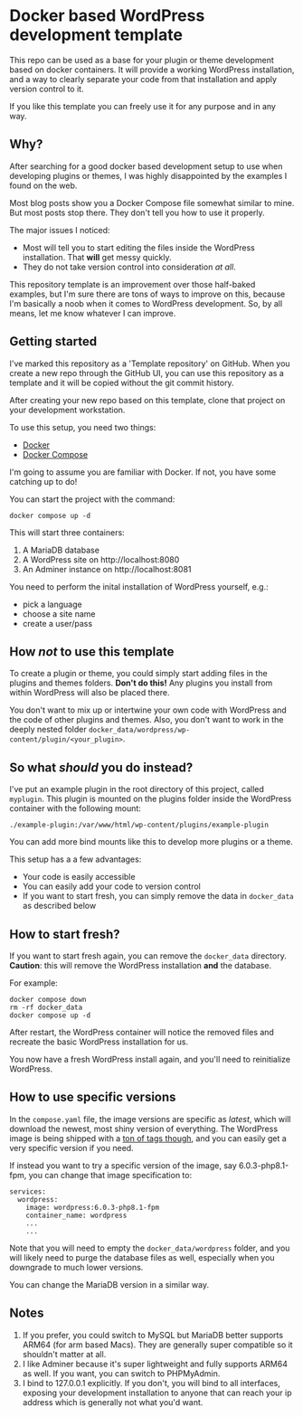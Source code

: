 # Docker based WordPress development template

This repo can be used as a base for your plugin or theme development based on docker containers.
It will provide a working WordPress installation, and a way to clearly separate your code from
that installation and apply version control to it.

If you like this template you can freely use it for any purpose and in any way.

## Why?

After searching for a good docker based development setup to use when developing plugins or themes, I was highly disappointed
by the examples I found on the web.

Most blog posts show you a Docker Compose file somewhat similar to mine. But most posts stop there. They don't tell you how to
use it properly.

The major issues I noticed:

- Most will tell you to start editing the files inside the WordPress installation. That **will** get messy quickly.
- They do not take version control into consideration _at all_.

This repository template is an improvement over those half-baked examples, but I'm sure there are tons of ways to improve on this,
because I'm basically a noob when it comes to WordPress development. So, by all means, let me know whatever I can improve.

## Getting started

I've marked this repository as a 'Template repository' on GitHub. When you create a new repo through the GitHub UI, you can use this
repository as a template and it will be copied without the git commit history.

After creating your new repo based on this template, clone that project on your development workstation.

To use this setup, you need two things:

- [Docker](https://docs.docker.com/get-docker/)
- [Docker Compose](https://docs.docker.com/compose/)

I'm going to assume you are familiar with Docker. If not, you have some catching up to do!

You can start the project with the command:

```shell
docker compose up -d
```

This will start three containers:

1. A MariaDB database
2. A WordPress site on http://localhost:8080
3. An Adminer instance on http://localhost:8081

You need to perform the inital installation of WordPress yourself, e.g.:

- pick a language
- choose a site name
- create a user/pass

## How _not_ to use this template

To create a plugin or theme, you could simply start adding files in the
plugins and themes folders. **Don't do this!** Any plugins you install from within WordPress will also be placed there.

You don't want to mix up or intertwine your own code with WordPress and the code of other plugins and themes. Also, you don't want to work in the deeply nested folder `docker_data/wordpress/wp-content/plugin/<your_plugin>`.

## So what _should_ you do instead?

I've put an example plugin in the root directory of this project, called `myplugin`. This plugin is mounted on the plugins folder inside the WordPress container with the following mount:

```plaintext
./example-plugin:/var/www/html/wp-content/plugins/example-plugin
```

You can add more bind mounts like this to develop more plugins or a theme.

This setup has a a few advantages:

- Your code is easily accessible
- You can easily add your code to version control
- If you want to start fresh, you can simply remove the data in `docker_data` as described below

## How to start fresh?

If you want to start fresh again, you can remove the `docker_data` directory. **Caution**: this will remove the WordPress installation **and** the database.

For example:

```shell
docker compose down
rm -rf docker_data
docker compose up -d
```

After restart, the WordPress container will notice the removed files and recreate the basic WordPress installation for us.

You now have a fresh WordPress install again, and you'll need to reinitialize WordPress.

## How to use specific versions

In the `compose.yaml` file, the image versions are specific as _latest_, which will download the newest, most shiny version of everything.
The WordPress image is being shipped with a [ton of tags though](https://hub.docker.com/_/wordpress), and you can easily get a very specific
version if you need.

If instead you want to try a specific version of the image, say 6.0.3-php8.1-fpm, you can change that image specification to:

```
services:
  wordpress:
    image: wordpress:6.0.3-php8.1-fpm
    container_name: wordpress
    ...
    ...
```

Note that you will need to empty the `docker_data/wordpress` folder, and you will likely need to purge the database
files as well, especially when you downgrade to much lower versions.

You can change the MariaDB version in a similar way.

## Notes

1. If you prefer, you could switch to MySQL but MariaDB better supports ARM64 (for arm based Macs). They are generally super compatible so it shouldn't matter at all.
2. I like Adminer because it's super lightweight and fully supports ARM64 as well. If you want, you can switch to PHPMyAdmin.
3. I bind to 127.0.0.1 explicitly. If you don't, you will bind to all interfaces, exposing your development installation to anyone that can reach your ip address which is generally not what you'd want.
